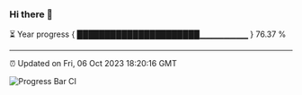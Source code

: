 ### Hi there 👋

⏳ Year progress { ██████████████████████▁▁▁▁▁▁▁▁ } 76.37 %

---

⏰ Updated on Fri, 06 Oct 2023 18:20:16 GMT

![Progress Bar CI](https://github.com/liununu/liununu/workflows/Progress%20Bar%20CI/badge.svg)
